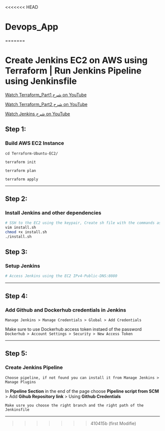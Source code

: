 <<<<<<< HEAD
# Devops_App
=======
# Create Jenkins EC2 on AWS using Terraform | Run Jenkins Pipeline using Jenkinsfile
[Watch Terraform_Part1 شرح on YouTube](https://youtu.be/zF_N4flz8lw)

[Watch Terraform_Part2 شرح on YouTube](https://youtu.be/V6CPs_C9v8A)

[Watch Jenkins شرح on YouTube](https://youtu.be/awqwdGM_Trw)


## Step 1:
### Build AWS EC2 Instance
```
cd Terraform-Ubuntu-EC2/

terraform init

terraform plan

terraform apply
```
---
## Step 2:
### Install Jenkins and other dependencies
```bash
# SSH to the EC2 using the keypair, Create sh file with the commands as shown in the install.sh file 
vim install.sh
chmod +x install.sh 
./install.sh
```
## Step 3:
### Setup Jenkins
```bash
# Access Jenkins using the EC2 IPv4-Public-DNS:8080
```
---

## Step 4:
### Add Github and Dockerhub credentials in Jenkins
`Manage Jenkins > Manage Credentials > Global > Add Credentials`

Make sure to use Dockerhub access token instaed of the password
`Dockerhub > Account Settings > Security > New Access Token`

---
## Step 5: 
### Create Jenkins Pipeline 
`Choose pipeline, if not found you can install it from Manage Jenkins > Manage Plugins`

In **Pipeline Section** in the end of the page choose **Pipeline script from SCM** > Add **Gihub Repository link** > Using **Github Credentials**

`Make usre you choose the right branch and the right path of the Jenkinsfile`

---

>>>>>>> 410415b (first Modifie)
